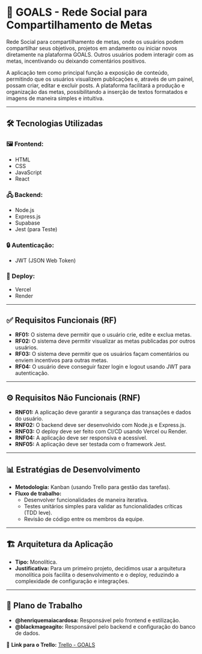 # 🎯 GOALS - Rede Social para Compartilhamento de Metas

Rede Social para compartilhamento de metas, onde os usuários podem compartilhar seus objetivos, projetos em andamento ou iniciar novos diretamente na plataforma GOALS. Outros usuários podem interagir com as metas, incentivando ou deixando comentários positivos.

A aplicação tem como principal função a exposição de conteúdo, permitindo que os usuários visualizem publicações e, através de um painel, possam criar, editar e excluir posts. A plataforma facilitará a produção e organização das metas, possibilitando a inserção de textos formatados e imagens de maneira simples e intuitiva.

---

## 🛠️ Tecnologias Utilizadas

### 🖼️ Frontend:

- HTML
- CSS
- JavaScript
- React

### 🖧 Backend:

- Node.js
- Express.js
- Supabase
- Jest (para Teste)

### 🔒 Autenticação:

- JWT (JSON Web Token)

### 🚀 Deploy:

- Vercel
- Render

---

## ✅ Requisitos Funcionais (RF)

- **RF01:** O sistema deve permitir que o usuário crie, edite e exclua metas.
- **RF02:** O sistema deve permitir visualizar as metas publicadas por outros usuários.
- **RF03:** O sistema deve permitir que os usuários façam comentários ou enviem incentivos para outras metas.
- **RF04:** O usuário deve conseguir fazer login e logout usando JWT para autenticação.

---

## ⚙️ Requisitos Não Funcionais (RNF)

- **RNF01:** A aplicação deve garantir a segurança das transações e dados do usuário.
- **RNF02:** O backend deve ser desenvolvido com Node.js e Express.js.
- **RNF03:** O deploy deve ser feito com CI/CD usando Vercel ou Render.
- **RNF04:** A aplicação deve ser responsiva e acessível.
- **RNF05:** A aplicação deve ser testada com o framework Jest.

---

## 📊 Estratégias de Desenvolvimento

- **Metodologia:** Kanban (usando Trello para gestão das tarefas).
- **Fluxo de trabalho:**
  - Desenvolver funcionalidades de maneira iterativa.
  - Testes unitários simples para validar as funcionalidades críticas (TDD leve).
  - Revisão de código entre os membros da equipe.

---

## 🏗️ Arquitetura da Aplicação

- **Tipo:** Monolítica.
- **Justificativa:** Para um primeiro projeto, decidimos usar a arquitetura monolítica pois facilita o desenvolvimento e o deploy, reduzindo a complexidade de configuração e integrações.

---

## 🔧 Plano de Trabalho

- **@henriquemaiacardosa:** Responsável pelo frontend e estilização.
- **@blackmageagito:** Responsável pelo backend e configuração do banco de dados.

🔗 **Link para o Trello:** [Trello - GOALS](https://trello.com/invite/b/66ea0777db4c11b882773f4e/ATTIe0a1b6088cc27ead371c78c8edca75c19F8C88F3/programacao-web-aplicacao-goals)

